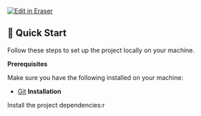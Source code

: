 <p><a target="_blank" href="https://app.eraser.io/workspace/CFRU4D7w5QLjrbt6WUym" id="edit-in-eraser-github-link"><img alt="Edit in Eraser" src="https://firebasestorage.googleapis.com/v0/b/second-petal-295822.appspot.com/o/images%2Fgithub%2FOpen%20in%20Eraser.svg?alt=media&amp;token=968381c8-a7e7-472a-8ed6-4a6626da5501"></a></p>

## 🤸 Quick Start
Follow these steps to set up the project locally on your machine.

**Prerequisites**

Make sure you have the following installed on your machine:

- [﻿Git](https://git-scm.com/) 
**Installation**

Install the project dependencies:r





<!--- Eraser file: https://app.eraser.io/workspace/CFRU4D7w5QLjrbt6WUym --->